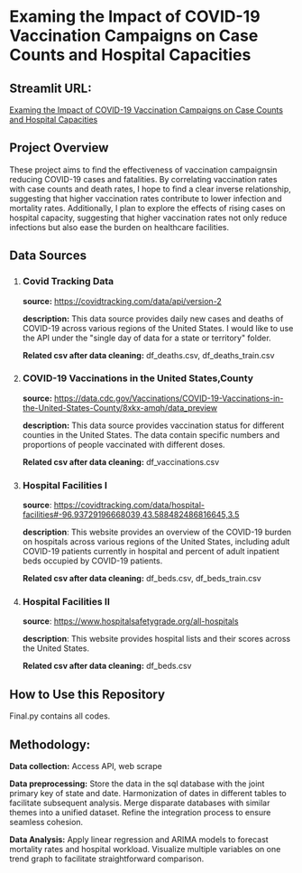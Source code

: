# Examing the Impact of COVID-19 Vaccination Campaigns on Case Counts and Hospital Capacities
## Streamlit URL:
[Examing the Impact of COVID-19 Vaccination Campaigns on Case Counts and Hospital Capacities](https://dsci510-finalproject-iris.streamlit.app)

## Project Overview
These project aims to find the effectiveness of vaccination campaignsin reducing COVID-19 cases and fatalities. By correlating vaccination rates with case counts and death rates, I hope to find a clear inverse relationship, suggesting that higher vaccination rates contribute to lower infection and mortality rates. Additionally, I plan to explore the effects of rising cases on hospital capacity, suggesting that higher vaccination rates not only reduce infections but also ease the burden on healthcare facilities.

## Data Sources
1. ### Covid Tracking Data
   **source:** https://covidtracking.com/data/api/version-2
   
   **description:** This data source provides daily new cases and deaths of COVID-19 across various regions of the United States. I would like to use the API under the "single day of data for a state or territory" folder.

   **Related csv after data cleaning:** df_deaths.csv, df_deaths_train.csv

2. ### COVID-19 Vaccinations in the United States,County
   **source:** https://data.cdc.gov/Vaccinations/COVID-19-Vaccinations-in-the-United-States-County/8xkx-amqh/data_preview
   
   **description:** This data source provides vaccination status for different counties in the United States. The data contain specific numbers and proportions of people vaccinated with different doses.

   **Related csv after data cleaning:** df_vaccinations.csv

3. ### Hospital Facilities I
   **source**: https://covidtracking.com/data/hospital-facilities#-96.93729196668039,43.588482486816645,3.5
   
   **description**: This website provides an overview of the COVID-19 burden on hospitals across various regions of the United States, including adult COVID-19 patients currently in hospital and percent of adult inpatient beds occupied by COVID-19 patients.

   **Related csv after data cleaning:** df_beds.csv, df_beds_train.csv

4. ### Hospital Facilities II
   **source**: https://www.hospitalsafetygrade.org/all-hospitals
   
   **description**: This website provides hospital lists and their scores across the United States.

   **Related csv after data cleaning:** df_beds.csv

## How to Use this Repository
Final.py contains all codes.

## Methodology:
**Data collection:** Access API, web scrape

**Data preprocessing:** Store the data in the sql database with the joint primary key of state and date. Harmonization of dates in different tables to facilitate subsequent analysis. Merge disparate databases with similar themes into a unified dataset. Refine the integration process to ensure seamless cohesion.

**Data Analysis:** Apply linear regression and ARIMA models to forecast mortality rates and hospital workload. Visualize multiple variables on one trend graph to facilitate straightforward comparison.
